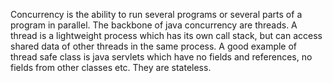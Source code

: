 

Concurrency is the ability to run several programs or several parts of a program in parallel.
The backbone of java concurrency are threads. A thread is a lightweight process which has its own call stack, but can access shared data of other threads in the same process.
A good example of thread safe class is java servlets which have no fields and references, no fields from other classes etc. They are stateless.

